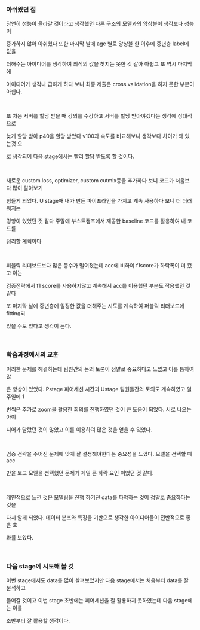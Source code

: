 ### 아쉬웠던 점

당연히 성능이 올라갈 것이라고 생각했던 다른 구조의 모델과의 앙상블이 생각보다 성능이

증가하지 않아 아쉬웠다 또한 마지막 날에 age 별로 앙상블 한 이후에 중년층 label에 값을

더해주는 아이디어를 생각하여 최적의 값을 찾지는 못한 것 같아 아쉽고 또 역시 마지막에

아이디어가 생각나 급하게 하다 보니 최종 제출은 cross validation을 하지 못한 부분이 아쉽다.

​               

또 처음 서버를 할당 받을 때 강의를 수강하고 서버를 할당 받아야겠다는 생각에 상대적으로

늦게 할당 받아 p40을 할당 받았다 v100과 속도를 비교해보니 생각보다 차이가 꽤 있는것 으

로 생각되어 다음 stage에서는 빨리 할당 받도록 할 것이다.

​               

새로운 custom loss, optimizer, custom cutmix등을 추가하다 보니 코드가 처음보다 많이 알아보기

힘들게 되었다. U stage때 내가 만든 파이프라인을 가지고 계속 사용하다 보니 더 더러워지는

경향이 있었던 것 같다 주말에 부스트캠프에서 제공한 baseline 코드를 활용하여 내 코드를

정리할 계획이다

​              

퍼블릭 리더보드보다 많은 등수가 떨어졌는데 acc에 비하여 f1score가 하락폭이 더 컸고 이는

검증전략에서 f1 score를 사용하지않고 계속해서 acc를 이용했던 부분도 작용했던 것 같다

또 마지막 날에 중년층에 일정한 값을 더해주는 시도를 계속하여 퍼블릭 리더보드에 fitting되

었을 수도 있다고 생각이 든다.

​             

### 학습과정에서의 교훈

이러한 문제를 해결하는데 팀원간의 논의 토론이 정말로 중요하다고 느꼈고 이를 통하여 많

은 향상이 있었다. Pstage 피어세션 시간과 Ustage 팀원들간의 토의도 계속하였고 일주일에 1

번씩은 추가로 zoom을 활용한 회의를 진행하였던 것이 큰 도움이 되었다. 서로 나오는 아이

디어가 달랐던 것이 많았고 이를 이용하여 많은 것을 얻을 수 있었다.

​              

검증 전략을 주어진 문제에 맞게 잘 설정해야한다는 중요성을 느꼈다. 모델을 선택할 때 acc

만을 보고 모델을 선택했던 문제가 제일 큰 하락 요인 이였던 것 같다.

​             

개인적으로 느낀 것은 모델링을 진행 하기전 data를 파악하는 것이 정말로 중요하다는 것을

다시 알게 되었다. 데이터 분포와 특징을 기반으로 생각한 아이디어들이 전반적으로 좋은 효

과를 보았다.

​           

### 다음 stage에 시도해 볼 것

이번 stage에서도 data를 많이 살펴보았지만 다음 stage에서는 처음부터 data를 잘 분석하고

들어갈 것이고 이번 stage 초반에는 피어세션을 잘 활용하지 못하였는데 다음 stage에는 이를

초반부터 잘 활용할 생각이다.